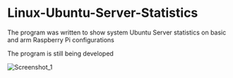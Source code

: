# Linux-Ubuntu-Server-Statistics


The program was written to show system Ubuntu Server statistics on basic and arm Raspberry Pi configurations




The program is still being developed


![Screenshot_1](https://user-images.githubusercontent.com/36919372/114431799-30d19600-9bc0-11eb-83e9-95fa196243ff.png)
